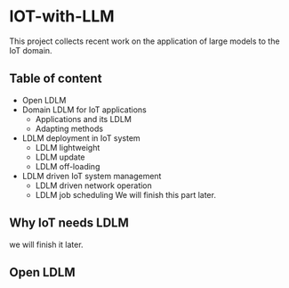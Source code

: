 # IOT-with-LLM
This project collects recent work on the application of large models to the IoT domain.
## Table of content
* Open LDLM
* Domain LDLM for IoT applications
  * Applications and its LDLM
  * Adapting methods
* LDLM deployment in IoT system
  * LDLM lightweight
  * LDLM update
  * LDLM off-loading
* LDLM driven IoT system management
  * LDLM driven network operation
  * LDLM job scheduling
We will finish this part later.
## Why IoT needs LDLM
we will finish it later.
## Open LDLM
